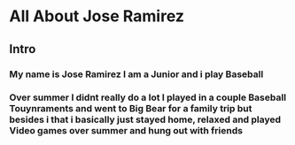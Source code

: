 # All About Jose Ramirez 
## Intro
### My name is Jose Ramirez I am a Junior and i play Baseball 
### Over summer I didnt really do a lot I played in a couple Baseball Touynraments and went to Big Bear for a family trip but besides i that i basically just stayed home, relaxed and played Video games over summer and hung out with friends 
